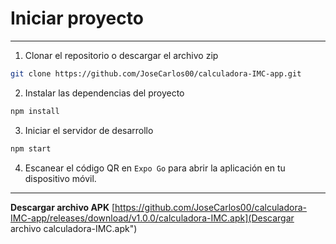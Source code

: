 # Iniciar proyecto
---

1. Clonar el repositorio o descargar el archivo zip

```bash
git clone https://github.com/JoseCarlos00/calculadora-IMC-app.git
```

2. Instalar las dependencias del proyecto

```bash
npm install
```

3. Iniciar el servidor de desarrollo

```bash
npm start
```

4. Escanear el código QR en `Expo Go` para abrir la aplicación en tu dispositivo móvil.

---

**Descargar archivo APK**
[https://github.com/JoseCarlos00/calculadora-IMC-app/releases/download/v1.0.0/calculadora-IMC.apk](Descargar archivo calculadora-IMC.apk")
